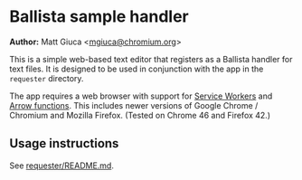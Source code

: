 # Ballista sample handler

**Author:** Matt Giuca <<mgiuca@chromium.org>>

This is a simple web-based text editor that registers as a Ballista handler for
text files. It is designed to be used in conjunction with the app in the
`requester` directory.

The app requires a web browser with support for [Service
Workers](http://www.w3.org/TR/service-workers/) and [Arrow
functions](https://developer.mozilla.org/en-US/docs/Web/JavaScript/Reference/Functions/Arrow_functions).
This includes newer versions of Google Chrome / Chromium and Mozilla Firefox.
(Tested on Chrome 46 and Firefox 42.)

## Usage instructions

See [requester/README.md](../requester/README.md).
